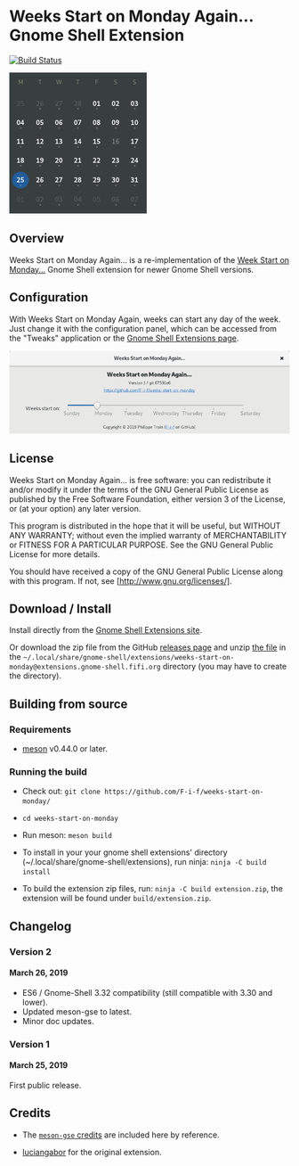 Weeks Start on Monday Again... Gnome Shell Extension
====================================================

[![Build Status](https://travis-ci.org/F-i-f/weeks-start-on-monday.svg?branch=master)](https://travis-ci.org/F-i-f/weeks-start-on-monday)

![Calendar Screenshot](docs/screenshot.png)


## Overview

Weeks Start on Monday Again... is a re-implementation of the [Week
Start on
Monday...](https://extensions.gnome.org/extension/646/weeks-start-on-monday/)
Gnome Shell extension for newer Gnome Shell versions.

## Configuration

With Weeks Start on Monday Again, weeks can start any day of the week.
Just change it with the configuration panel, which can be
accessed from the "Tweaks" application or the [Gnome Shell Extensions
page](https://extensions.gnome.org/local/).

![Weeks Start on Monday Again... preference panel](docs/preferences.png)

## License

Weeks Start on Monday Again... is free software: you can redistribute
it and/or modify it under the terms of the GNU General Public License
as published by the Free Software Foundation, either version 3 of the
License, or (at your option) any later version.

This program is distributed in the hope that it will be useful, but
WITHOUT ANY WARRANTY; without even the implied warranty of
MERCHANTABILITY or FITNESS FOR A PARTICULAR PURPOSE.  See the GNU
General Public License for more details.

You should have received a copy of the GNU General Public License
along with this program.  If not, see [http://www.gnu.org/licenses/].

## Download / Install

Install directly from the [Gnome Shell Extensions
site](https://extensions.gnome.org/extension/1720/weeks-start-on-monday-again/).

Or download the zip file from the GitHub [releases
page](https://github.com/F-i-f/weeks-start-on-monday/releases) and
unzip [the
file](https://github.com/F-i-f/weeks-start-on-monday/releases/download/v2/weeks-start-on-monday@extensions.gnome-shell.fifi.org.v2.shell-extension.zip)
in the
`~/.local/share/gnome-shell/extensions/weeks-start-on-monday@extensions.gnome-shell.fifi.org`
directory (you may have to create the directory).

## Building from source

### Requirements

- [meson](http://mesonbuild.com/) v0.44.0 or later.

### Running the build

- Check out: `git clone https://github.com/F-i-f/weeks-start-on-monday/`

- `cd weeks-start-on-monday`

- Run meson: `meson build`

- To install in your your gnome shell extensions' directory (~/.local/share/gnome-shell/extensions), run ninja: `ninja -C build install`

- To build the extension zip files, run: `ninja -C build extension.zip`, the extension will be found under `build/extension.zip`.

## Changelog

### Version 2
#### March 26, 2019

- ES6 / Gnome-Shell 3.32 compatibility (still compatible with 3.30 and lower).
- Updated meson-gse to latest.
- Minor doc updates.

### Version 1
#### March 25, 2019

First public release.

## Credits

- The [`meson-gse` credits](https://github.com/F-i-f/meson-gse/) are
  included here by reference.

- [luciangabor](https://extensions.gnome.org/accounts/profile/luciangabor)
  for the original extension.

<!--  LocalWords:  extensions' Changelog luciangabor ES6 gse
 -->
